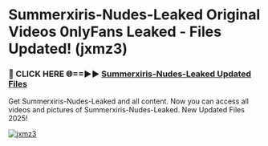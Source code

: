 # Summerxiris-Nudes-Leaked Original Videos 0nlyFans Leaked - Files Updated! (jxmz3)

<h3>🔴 CLICK HERE 🌐==►► <a href="https://tinyurl.com/4mcuefdz" rel="nofollow">Summerxiris-Nudes-Leaked Updated Files</a></h3>

Get Summerxiris-Nudes-Leaked and all content. Now you can access all videos and pictures of Summerxiris-Nudes-Leaked. New Updated Files 2025!

[![jxmz3](https://i.imgur.com/StAQSOY.gif)](https://tinyurl.com/4mcuefdz)
